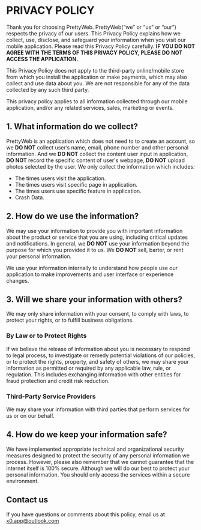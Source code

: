 # PRIVACY POLICY

Thank you for choosing PrettyWeb. PrettyWeb(“we” or “us” or “our”) respects the privacy of our users. This Privacy Policy explains how we collect, use, disclose, and safeguard your information when you visit our mobile application. Please read this Privacy Policy carefully. **IF YOU DO NOT AGREE WITH THE TERMS OF THIS PRIVACY POLICY, PLEASE DO NOT ACCESS THE APPLICATION.**

This Privacy Policy does not apply to the third-party online/mobile store from which you install the application or make payments, which may also collect and use data about you. We are not responsible for any of the data collected by any such third party.

This privacy policy applies to all information collected through our mobile application, and/or any related services, sales, marketing or events.

## 1. What information do we collect?

PrettyWeb is an application which does not need to to create an account, so we **DO NOT** collect user’s name, email, phone number and other personal information. And we **DO NOT** collect the content user input in application, **DO NOT** record the specific content of user's webpage, **DO NOT** upload photos selected by the user. We only collect the information which includes:

- The times users visit the application.
- The times users visit specific page in application.
- The times users use specific feature in application.
- Crash Data.

## 2. How do we use the information?

We may use your information to provide you with important information about the product or service that you are using, including critical updates and notifications. In general, we **DO NOT** use your information beyond the purpose for which you provided it to us. We **DO NOT** sell, barter, or rent your personal information.

We use your information internally to understand how people use our application to make improvements and user interface or experience changes.

## 3. Will we share your information with others?

We may only share information with your consent, to comply with laws, to protect your rights, or to fulfill business obligations.

### By Law or to Protect Rights

If we believe the release of information about you is necessary to respond to legal process, to investigate or remedy potential violations of our policies, or to protect the rights, property, and safety of others, we may share your information as permitted or required by any applicable law, rule, or regulation. This includes exchanging information with other entities for fraud protection and credit risk reduction.

### Third-Party Service Providers

We may share your information with third parties that perform services for us or on our behalf.

## 4. How do we keep your information safe?

We have implemented appropriate technical and organizational security measures designed to protect the security of any personal information we process. However, please also remember that we cannot guarantee that the internet itself is 100% secure. Although we will do our best to protect your personal information. You should only access the services within a secure environment.

## Contact us

If you have questions or comments about this policy, email us at x0.app@outlook.com
